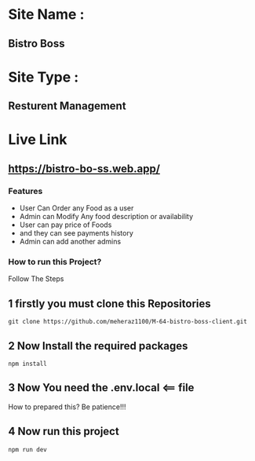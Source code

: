 # Site Name : 
## Bistro Boss

# Site Type : 
## Resturent Management

# Live Link
## https://bistro-bo-ss.web.app/


### Features
* User Can Order any Food as a user
* Admin can Modify Any food description or availability
* User can pay price of Foods
* and they can see payments history
* Admin can add another admins


### How to run this Project?

Follow The Steps

## 1 firstly you must clone this Repositories
```
git clone https://github.com/meheraz1100/M-64-bistro-boss-client.git
```

## 2 Now Install the required packages
```
npm install
```

## 3 Now You need the .env.local <== file
How to prepared this?
Be patience!!!

## 4 Now run this project
```
npm run dev
```

